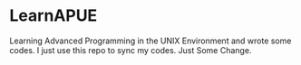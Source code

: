 LearnAPUE
=========

Learning Advanced Programming in the UNIX Environment and wrote some codes. I just use this repo to sync my codes.
Just Some Change.
